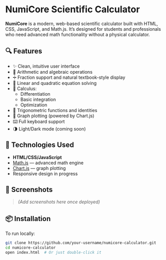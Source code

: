 # NumiCore Scientific Calculator

**NumiCore** is a modern, web-based scientific calculator built with HTML, CSS, JavaScript, and Math.js. It’s designed for students and professionals who need advanced math functionality without a physical calculator.

## 🔍 Features

- ✨ Clean, intuitive user interface
- 🔢 Arithmetic and algebraic operations
- ➗ Fraction support and natural textbook-style display
- 🧮 Linear and quadratic equation solving
- 🧠 Calculus:
  - Differentiation
  - Basic integration
  - Optimization
- 📐 Trigonometric functions and identities
- 🔭 Graph plotting (powered by Chart.js)
- ⌨️ Full keyboard support
- 🌗 Light/Dark mode (coming soon)

## 📁 Technologies Used

- **HTML/CSS/JavaScript**
- [Math.js](https://mathjs.org/) — advanced math engine
- [Chart.js](https://www.chartjs.org/) — graph plotting
- Responsive design in progress

## 📸 Screenshots

> _(Add screenshots here once deployed)_

## 📦 Installation

To run locally:

```bash
git clone https://github.com/your-username/numicore-calculator.git
cd numicore-calculator
open index.html  # Or just double-click it
